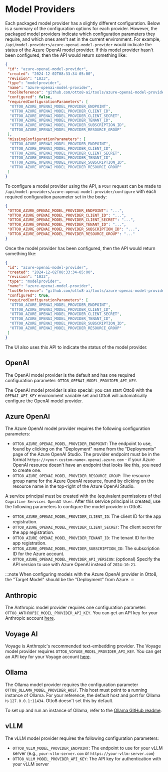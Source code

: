 # Model Providers

Each packaged model provider has a slightly different configuration. Below is a summary of the configuration options for each provider. However, the packaged model providers indicate which configuration parameters they require, and which ones aren't set in the current environment. For example, `/api/model-providers/azure-openai-model-provider` would indicate the status of the Azure OpenAI model provider. If this model provider hasn't been configured, then the API would return something like:

```json
{
 "id": "azure-openai-model-provider",
 "created": "2024-12-02T08:33:34-05:00",
 "revision": "1033",
 "type": "modelprovider",
 "name": "azure-openai-model-provider",
 "toolReference": "github.com/otto8-ai/tools/azure-openai-model-provider",
 "configured": false,
 "requiredConfigurationParameters": [
  "OTTO8_AZURE_OPENAI_MODEL_PROVIDER_ENDPOINT",
  "OTTO8_AZURE_OPENAI_MODEL_PROVIDER_CLIENT_ID",
  "OTTO8_AZURE_OPENAI_MODEL_PROVIDER_CLIENT_SECRET",
  "OTTO8_AZURE_OPENAI_MODEL_PROVIDER_TENANT_ID",
  "OTTO8_AZURE_OPENAI_MODEL_PROVIDER_SUBSCRIPTION_ID",
  "OTTO8_AZURE_OPENAI_MODEL_PROVIDER_RESOURCE_GROUP"
 ],
 "missingConfigurationParameters": [
  "OTTO8_AZURE_OPENAI_MODEL_PROVIDER_ENDPOINT",
  "OTTO8_AZURE_OPENAI_MODEL_PROVIDER_CLIENT_ID",
  "OTTO8_AZURE_OPENAI_MODEL_PROVIDER_CLIENT_SECRET",
  "OTTO8_AZURE_OPENAI_MODEL_PROVIDER_TENANT_ID",
  "OTTO8_AZURE_OPENAI_MODEL_PROVIDER_SUBSCRIPTION_ID",
  "OTTO8_AZURE_OPENAI_MODEL_PROVIDER_RESOURCE_GROUP"
 ]
}

```

To configure a model provider using the API, a `POST` request can be made to `/api/model-providers/azure-openai-model-provider/configure` with each required configuration parameter set in the body:

```json
{
 "OTTO8_AZURE_OPENAI_MODEL_PROVIDER_ENDPOINT": "...",
 "OTTO8_AZURE_OPENAI_MODEL_PROVIDER_CLIENT_ID": "...",
 "OTTO8_AZURE_OPENAI_MODEL_PROVIDER_CLIENT_SECRET": "...",
 "OTTO8_AZURE_OPENAI_MODEL_PROVIDER_TENANT_ID": "...",
 "OTTO8_AZURE_OPENAI_MODEL_PROVIDER_SUBSCRIPTION_ID": "...",
 "OTTO8_AZURE_OPENAI_MODEL_PROVIDER_RESOURCE_GROUP": "..."
}
```

Once the model provider has been configured, then the API would return something like:

```json
{
 "id": "azure-openai-model-provider",
 "created": "2024-12-02T08:33:34-05:00",
 "revision": "1033",
 "type": "modelprovider",
 "name": "azure-openai-model-provider",
 "toolReference": "github.com/otto8-ai/tools/azure-openai-model-provider",
 "configured": true,
 "requiredConfigurationParameters": [
  "OTTO8_AZURE_OPENAI_MODEL_PROVIDER_ENDPOINT",
  "OTTO8_AZURE_OPENAI_MODEL_PROVIDER_CLIENT_ID",
  "OTTO8_AZURE_OPENAI_MODEL_PROVIDER_CLIENT_SECRET",
  "OTTO8_AZURE_OPENAI_MODEL_PROVIDER_TENANT_ID",
  "OTTO8_AZURE_OPENAI_MODEL_PROVIDER_SUBSCRIPTION_ID",
  "OTTO8_AZURE_OPENAI_MODEL_PROVIDER_RESOURCE_GROUP"
 ]
}
```

The UI also uses this API to indicate the status of the model provider.

## OpenAI

The OpenAI model provider is the default and has one required configuration parameter: `OTTO8_OPENAI_MODEL_PROVIDER_API_KEY`.

The OpenAI model provider is also special: you can start Otto8 with the `OPENAI_API_KEY` environment variable set and Otto8 will automatically configure the OpenAI model provider.

## Azure OpenAI

The Azure OpenAI model provider requires the following configuration parameters:

- `OTTO8_AZURE_OPENAI_MODEL_PROVIDER_ENDPOINT`:  The endpoint to use, found by clicking on the "Deployment" name from the "Deployments" page of the Azure OpenAI Studio. The provider endpoint must be in the format `https://<your-custom-name>.openai.azure.com` - if your Azure OpenAI resource doesn't have an endpoint that looks like this, you need to create one.
- `OTTO8_AZURE_OPENAI_MODEL_PROVIDER_RESOURCE_GROUP`: The resource group name for the Azure OpenAI resource, found by clicking on the resource name in the top-right of the Azure OpenAI Studio.

A service principal must be created with the (equivalent permissions of the) `Cognitive Services OpenAI User`.  After this service principal is created, use the following parameters to configure the model provider in Otto8:

- `OTTO8_AZURE_OPENAI_MODEL_PROVIDER_CLIENT_ID`: The client ID for the app registration.
- `OTTO8_AZURE_OPENAI_MODEL_PROVIDER_CLIENT_SECRET`: The client secret for the app registration.
- `OTTO8_AZURE_OPENAI_MODEL_PROVIDER_TENANT_ID`: The tenant ID for the app registration.
- `OTTO8_AZURE_OPENAI_MODEL_PROVIDER_SUBSCRIPTION_ID`: The subscription ID for the Azure account.
- `OTTO8_AZURE_OPENAI_MODEL_PROVIDER_API_VERSION`: (optional) Specify the API version to use with Azure OpenAI instead of `2024-10-21`.

:::note
When configuring models with the Azure OpenAI provider in Otto8, the "Target Model" should be the "Deployment" from Azure.
:::

## Anthropic

The Anthropic model provider requires one configuration parameter: `OTTO8_ANTHROPIC_MODEL_PROVIDER_API_KEY`. You can get an API key for your Anthropic account [here](https://console.anthropic.com/settings/keys).

## Voyage AI

Voyage is Anthropic's recommended text-embedding provider. The Voyage model provider requires `OTTO8_VOYAGE_MODEL_PROVIDER_API_KEY`. You can get an API key for your Voyage account [here](https://dash.voyageai.com/api-keys).

## Ollama

The Ollama model provider requires the configuration parameter `OTTO8_OLLAMA_MODEL_PROVIDER_HOST`. This host must point to a running instance of Ollama. For your reference, the default host and port for Ollama is `127.0.0.1:11434`. Otto8 doesn't set this by default.

To set up and run an instance of Ollama, refer to the [Ollama GitHub readme](https://github.com/ollama/ollama/blob/main/README.md).

## vLLM

The vLLM model provider requires the following configuration parameters:

- `OTTO8_VLLM_MODEL_PROVIDER_ENDPOINT`: The endpoint to use for your vLLM server (e.g., `your-vllm-server.com` or `https://your-vllm-server.com`)
- `OTTO8_VLLM_MODEL_PROVIDER_API_KEY`: The API key for authentication with your vLLM server

